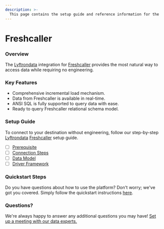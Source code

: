 ```yaml
---
description: >-
  This page contains the setup guide and reference information for the Freshcaller source connector.
---
```


# Freshcaller

### Overview

The [Lyftrondata](https://www.lyftrondata.com/) integration for [Freshcaller](None) provides the most natural way to access data while requiring no engineering.

### Key Features

* Comprehensive incremental load mechanism.
* Data from Freshcaller is available in real-time.&#x20;
* ANSI SQL is fully supported to query data with ease.
* Ready to query Freshcaller relational schema model.

### Setup Guide

To connect to your destination without engineering, follow our step-by-step [Lyftrondata](https://www.lyftrondata.com/)  [Freshcaller](None) setup guide.

* [ ] [Prerequisite](prerequisite.md)
* [ ] [Connection Steps](connection-steps.md)
* [ ] [Data Model](data-model/erd.md)
* [ ] [Driver Framework](driver-framework/)

### Quickstart Steps

Do you have questions about how to use the platform? Don't worry; we've got you covered. Simply follow the quickstart instructions [here](../README.md).

### Questions? <a href="#questions" id="questions"></a>

We're always happy to answer any additional questions you may have! [Set up a meeting with our data experts.](https://www.lyftrondata.com/book-a-meeting/)


